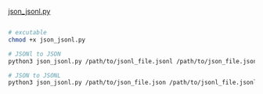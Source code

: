 



[json_jsonl.py](https://github.com/kevinamiri/tools/blob/main/json_jsonl.py)

```bash

# excutable
chmod +x json_jsonl.py

# JSONl to JSON
python3 json_jsonl.py /path/to/jsonl_file.jsonl /path/to/json_file.json

# JSON to JSONL
python3 json_jsonl.py /path/to/json_file.json /path/to/jsonl_file.jsonl
```
